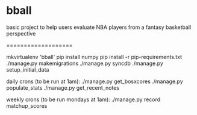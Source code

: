 bball
===================

basic project to help users evaluate NBA players from a fantasy basketball perspective

===================

mkvirtualenv 'bball'
pip install numpy
pip install -r pip-requirements.txt
./manage.py makemigrations
./manage.py syncdb
./manage.py setup_initial_data


daily crons (to be run at 1am):
./manage.py get_bosxcores
./manage.py populate_stats
./manage.py get_recent_notes


weekly crons (to be run mondays at 1am):
./manage.py record matchup_scores





